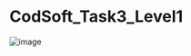 # CodSoft_Task3_Level1

![image](https://github.com/Sampurankishoresrivastava/CodSoft_Task3_Level1/assets/90759917/882ebd62-e269-4ffe-b83f-cec2a6cafcd7)

